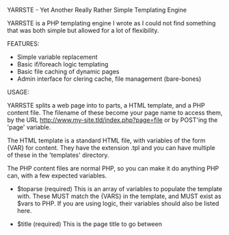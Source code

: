 YARRSTE - Yet Another Really Rather Simple Templating Engine

YARRSTE is a PHP templating engine I wrote as I could not
find something that was both simple but allowed for a lot
of flexibility.

FEATURES:

* Simple variable replacement
* Basic if/foreach logic templating
* Basic file caching of dynamic pages
* Admin interface for clering cache, file management (bare-bones)

USAGE:

YARRSTE splits a web page into to parts, a HTML template,
and a PHP content file. The filename of these become your page
name to access them, by the URL
http://www.my-site.tld/index.php?page=file
or by POST'ing the 'page' variable.

The HTML template is a standard HTML file, with variables of the
form {VAR} for content. They have the extension .tpl and you can
have multiple of these in the 'templates' directory.

The PHP content files are normal PHP, so you can make it do anything
PHP can, with a few expected variables.

* $toparse (required)
  This is an array of variables to populate the template with. These
  MUST match the {VARS} in the template, and MUST exist as $vars to
  PHP. If you are using logic, their variables should also be listed
  here.

* $title (required)
  This is the page title to go between <title> and anywhere else in
  the page. (Still required to be listed in $toparse).

* $tpl (optional)
  You may add this variable to instruct YARRSTE to use this .tpl file
  instead of the global default defined by config.

* $Y_cache (optional)
  Set this to TRUE or FALSE to override global caching one way or
  the other.

NOTES:

ADMIN;

  The admin pages for YARRSTE, while functional, are particularly barebone.
  The main page, shows a list of content and template pages, and will let
  you open an editor for them. GeSHi is included to allow for some code
  highlighting, though not set up.
  
  There is NO access control for the admin/ directory, and it is recommended
  you set up your own .htaccess to limit user access.

BUILT-IN VARIABLES;

  YARRSTE reserves a few variable names for global things, and its
  own purposes.
  
  * {TITLE} - as mentioned above.
  * {SITENAME} - as set by config.
  * {SITEURL} - either auto detected or set in config.
  * {DEBUG} - for spitting out a few variables and run-time
  * {IF}/{ELSE}/{FOREACH}/{ENDIF}/{ENDFOREACH} - see below
  * {YARRSTE_CREDIT} - YARRSTE's credit line, recommended to use this tag
    in some form (hidden if you so please), or YARRSTE will attempt to
	place it itself discreetly at the end of the <body>.

LOGIC;

  YARRSTE features a simple IF/ELSE and FOREACH logic system, that can
  be added to templates. These are the recognised tags;
  
  * {IF VAR :}
  * {ELSE :}
  * {ENDIF ;}
  * {FOREACH VAR :}
  * {ENDFOREACH ;}
  * {FOREACH VAL}
  * {FOREACH}
  
  Each IF or FOREACH should contain the variable it is checking against.
  It will attempt to match each IF or FOREACH with a corresponding ENDIF
  or ENDFOREACH, to allow for logic nesting.
  
  IF's work on a simple true/false basis. If the VAR resolved to true, then
  anything after the IF, and before the ELSE/ENDIF, in the template, will be
  parsed. If false, then either nothing, or only what is between the ELSE
  and ENDIF, will be parsed.
  
  FOREACH's are somewhat more complex, depending on what is provided to it.
  The VAR for a FOREACH must be an array.
  
  If the array is a flat array, then the system looks for {FOREACH} and
  replaces it with the value in the array.
  
  If the array is a nested one, then the system looks for {FOREACH VAL}.
  It then looks for VAL in one side of the nested array, to replace with
  content from the other.

CACHING;

  YARRSTE's caching works by simply saving the output from a particular page
  for n seconds (default 3600) and delivering that, instead of running
  the full PHP script everytime. Global enabling can be toggled in the config,
  while per page can be defined by the content file. The admin interface allows
  you to view what pages are cached and when it was cached.
  
